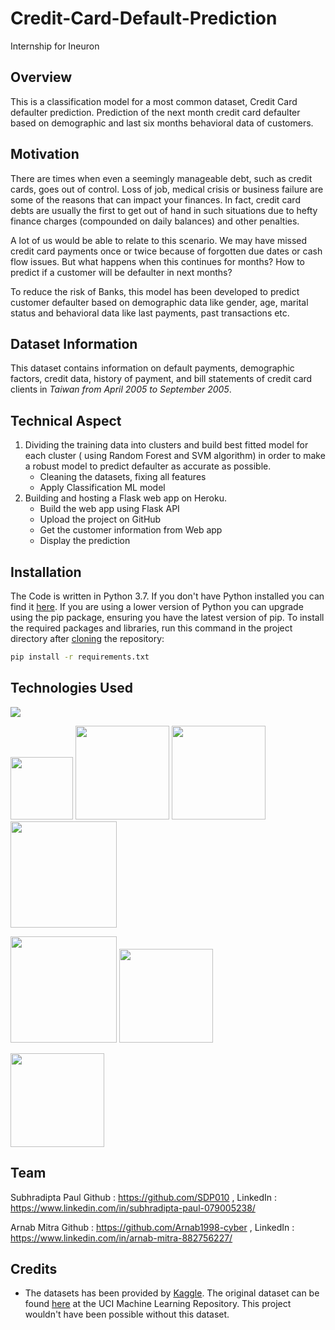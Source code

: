# Credit-Card-Default-Prediction
Internship for Ineuron

## Overview
This is a classification model for a most common dataset, Credit Card defaulter prediction. Prediction of the next month credit card defaulter based on demographic and last six months behavioral data of customers.

## Motivation
There are times when even a seemingly manageable debt, such as credit cards, goes out of control. Loss of job, medical crisis or business failure are some of the reasons that can impact your finances. In fact, credit card debts are usually the first to get out of hand in such situations due to hefty finance charges (compounded on daily balances) and other penalties.

A lot of us would be able to relate to this scenario. We may have missed credit card payments once or twice because of forgotten due dates or cash flow issues. But what happens when this continues for months? How to predict if a customer will be defaulter in next months?

To reduce the risk of Banks, this model has been developed to predict customer defaulter based on demographic data like gender, age, marital status and behavioral data like last payments, past transactions etc.

## Dataset Information
This dataset contains information on default payments, demographic factors, credit data, history of payment, and bill statements of credit card clients in _Taiwan from April 2005 to September 2005_.

## Technical Aspect
1. Dividing the training data into clusters and build best fitted model for each cluster ( using Random Forest and SVM algorithm) in order to make a robust model to predict defaulter as accurate as possible.
	- Cleaning the datasets, fixing all features
	- Apply Classification ML model
2. Building and hosting a Flask web app on Heroku.
	- Build the web app using Flask API
	- Upload the project on GitHub
    - Get the customer information from Web app
    - Display the prediction 

## Installation
The Code is written in Python 3.7. If you don't have Python installed you can find it [here](https://www.python.org/downloads/). If you are using a lower version of Python you can upgrade using the pip package, ensuring you have the latest version of pip. To install the required packages and libraries, run this command in the project directory after [cloning](https://www.howtogeek.com/451360/how-to-clone-a-github-repository/) the repository:
```bash
pip install -r requirements.txt
```


## Technologies Used

![](https://forthebadge.com/images/badges/made-with-python.svg)

[<img target="_blank" src="https://numpy.org/images/logos/numpy.svg" width=100>](https://numpy.org)    [<img target="_blank" src="https://upload.wikimedia.org/wikipedia/commons/thumb/e/ed/Pandas_logo.svg/450px-Pandas_logo.svg.png" width=150>](https://pandas.pydata.org)    [<img target="_blank" src="https://scikit-learn.org/stable/_static/scikit-learn-logo-small.png" width=150>](https://scikit-learn.org/stable)   [<img target="_blank" src="https://www.statsmodels.org/stable/_images/statsmodels-logo-v2-horizontal.svg" width=170>](https://www.statsmodels.org)

[<img target="_blank" src="https://matplotlib.org/_static/logo2_compressed.svg" width=170>](https://matplotlib.org)      [<img target="_blank" src="https://seaborn.pydata.org/_static/logo-wide-lightbg.svg" width=150>](https://seaborn.pydata.org)

[<img target="_blank" src="https://jupyter.org/assets/nav_logo.svg" width=150>](https://jupyter.org)

## Team
Subhradipta Paul 
Github : https://github.com/SDP010 , LinkedIn : https://www.linkedin.com/in/subhradipta-paul-079005238/

Arnab Mitra
Github : https://github.com/Arnab1998-cyber , LinkedIn : https://www.linkedin.com/in/arnab-mitra-882756227/

## Credits
- The datasets has been provided by [Kaggle](https://www.kaggle.com/uciml/default-of-credit-card-clients-dataset). The original dataset can be found [here](https://archive.ics.uci.edu/ml/datasets/default+of+credit+card+clients) at the UCI Machine Learning Repository. This project wouldn't have been possible without this dataset.
 
